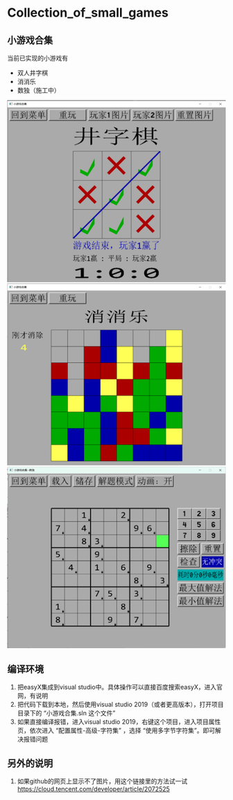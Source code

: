 # Collection_of_small_games
## 小游戏合集
当前已实现的小游戏有
- 双人井字棋
- 消消乐
- 数独（施工中）

![local picture](./小游戏合集/picture/井字棋运行图片.png)
![local picture](./小游戏合集/picture/消消乐运行图片.png)
![local picture](./小游戏合集/picture/数独_demo_20221231.png)

## 编译环境
1. 把easyX集成到visual studio中。具体操作可以直接百度搜索easyX，进入官网，有说明
2. 把代码下载到本地，然后使用visual studio 2019（或者更高版本），打开项目目录下的 “小游戏合集.sln 这个文件”
3. 如果直接编译报错，进入visual studio 2019，右键这个项目，进入项目属性页，依次进入 “配置属性-高级-字符集” ，选择 “使用多字节字符集”。即可解决报错问题

## 另外的说明
1. 如果github的网页上显示不了图片，用这个链接里的方法试一试 https://cloud.tencent.com/developer/article/2072525
